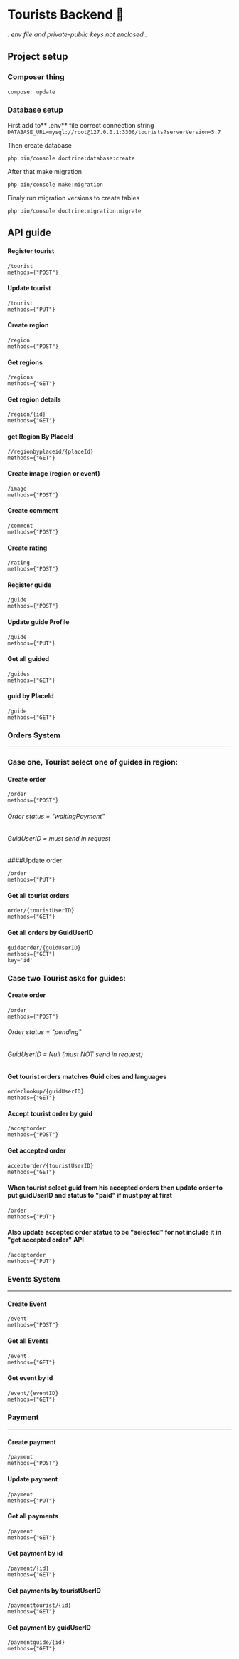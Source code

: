 # Tourists Backend 🚧
*. env file and private-public keys not enclosed .*
## Project setup


### Composer thing
```
composer update
```
### Database setup
First add to** .env** file correct connection string
`DATABASE_URL=mysql://root@127.0.0.1:3306/tourists?serverVersion=5.7`

Then create database
```
php bin/console doctrine:database:create
```

After that make migration
```
php bin/console make:migration
```

Finaly run migration versions to create tables
```
php bin/console doctrine:migration:migrate
```

## API guide

#### Register tourist
```
/tourist 
methods={"POST"}
```
#### Update tourist
```
/tourist 
methods={"PUT"}
```
#### Create region
```
/region
methods={"POST"}
```
#### Get regions
```
/regions
methods={"GET"}
```
#### Get region details
```
/region/{id}
methods={"GET"}
```
#### get Region By PlaceId
```
//regionbyplaceid/{placeId}
methods={"GET"}
```
#### Create image (region or event)
```
/image
methods={"POST"}
```
#### Create comment
```
/comment
methods={"POST"}
```
#### Create rating
```
/rating
methods={"POST"}
```
#### Register guide
```
/guide
methods={"POST"}
```
#### Update guide Profile 
```
/guide 
methods={"PUT"}
```
#### Get all guided
```
/guides
methods={"GET"}
```
#### guid by PlaceId
```
/guide
methods={"GET"}
```
### Orders System

------------


### Case one, Tourist select one of guides in region:
#### Create order
```
/order
methods={"POST"}
```
###### Order status = "waitingPayment"
###### GuidUserID = must send in request
####Update order
```
/order
methods={"PUT"}
```
#### Get all tourist orders
```
order/{touristUserID}
methods={"GET"}
```
#### Get all orders by GuidUserID
```
guideorder/{guidUserID}
methods={"GET"}
key='id'
```
### Case two Tourist asks for guides:
#### Create order
```
/order
methods={"POST"}
```
###### Order status = "pending"
###### GuidUserID = Null (must NOT send in request)

#### Get tourist orders matches Guid cites and languages
```
orderlookup/{guidUserID}
methods={"GET"}
```
#### Accept tourist order by guid
```
/acceptorder
methods={"POST"}
```
#### Get accepted order
```
acceptorder/{touristUserID}
methods={"GET"}
```
#### When tourist select guid from his accepted orders then update order to put guidUserID and status to "paid" if must pay at first
```
/order
methods={"PUT"}
```
#### Also update accepted order statue to be "selected" for not include it in "get accepted order" API
```
/acceptorder
methods={"PUT"}
```

### Events System

------------
#### Create Event
```
/event
methods={"POST"}
```

#### Get all Events
```
/event
methods={"GET"}
```

#### Get event by id
```
/event/{eventID}
methods={"GET"}
```

### Payment

------------
#### Create payment
```
/payment
methods={"POST"}
```

#### Update payment
```
/payment
methods={"PUT"}
```

#### Get all payments
```
/payment
methods={"GET"}
```

#### Get payment by id
```
/payment/{id}
methods={"GET"}
```

#### Get payments by touristUserID
```
/paymenttourist/{id}
methods={"GET"}
```

#### Get payment by guidUserID
```
/paymentguide/{id}
methods={"GET"}
```

